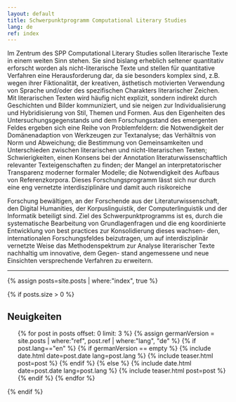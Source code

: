 ```yaml
---
layout: default
title: Schwerpunktprogramm Computational Literary Studies
lang: de
ref: index
---
```


Im Zentrum des SPP Computational Literary Studies sollen literarische Texte in einem weiten Sinn stehen. Sie sind bislang erheblich seltener quantitativ erforscht worden als nicht-literarische Texte und stellen für quantitative Verfahren eine Herausforderung dar, da sie besonders komplex sind, z.B. wegen ihrer Fiktionalität, der kreativen, ästhetisch motivierten Verwendung von Sprache und/oder des spezifischen Charakters literarischer Zeichen. Mit literarischen Texten wird häufig nicht explizit, sondern indirekt durch Geschichten und Bilder kommuniziert, und sie neigen zur Individualisierung und Hybridisierung von Stil, Themen und Formen. Aus den Eigenheiten des Untersuchungsgegenstands und dem Forschungsstand des emergenten Feldes ergeben sich eine Reihe von Problemfeldern: die Notwendigkeit der Domänenadaption von Werkzeugen zur Textanalyse; das Verhältnis von Norm und Abweichung; die Bestimmung von Gemeinsamkeiten und Unterschieden zwischen literarischen und nicht-literarischen Texten; Schwierigkeiten, einen Konsens bei der Annotation literaturwissenschaftlich relevanter Texteigenschaften zu finden; der Mangel an interpretatorischer Transparenz moderner formaler Modelle; die Notwendigkeit des Aufbaus von Referenzkorpora. Dieses Forschungsprogramm lässt sich nur durch eine eng vernetzte interdisziplinäre und damit auch risikoreiche

Forschung bewältigen, an der Forschende aus der Literaturwissenschaft, den Digital Humanities, der Korpuslinguistik, der Computerlinguistik und der Informatik beteiligt sind. Ziel des Schwerpunktprogramms ist es, durch die systematische Bearbeitung von Grundlagenfragen und die eng koordinierte Entwicklung von best practices zur Konsolidierung dieses wachsen- den, internationalen Forschungsfeldes beizutragen, um auf interdisziplinär vernetzte Weise das Methodenspektrum zur Analyse literarischer Texte nachhaltig um innovative, dem Gegen- stand angemessene und neue Einsichten versprechende Verfahren zu erweitern.






------
{% assign posts=site.posts | where:"index", true %}

{% if posts.size > 0 %}
## Neuigkeiten

<ul class="posts">
{% for post in posts offset: 0 limit: 3 %}
    {% assign germanVersion = site.posts | where:"ref", post.ref | where:"lang", "de" %}
	{% if post.lang=="en" %}
		{% if germanVersion == empty %}
			{% include date.html date=post.date lang=post.lang %}
			{% include teaser.html post=post %}
		{% endif %}
	{% else %}
		{% include date.html date=post.date lang=post.lang %}
		{% include teaser.html post=post %}
	{% endif %}
  {% endfor %}
</ul>

<div style="clear:both;"></div>

{% endif %}

